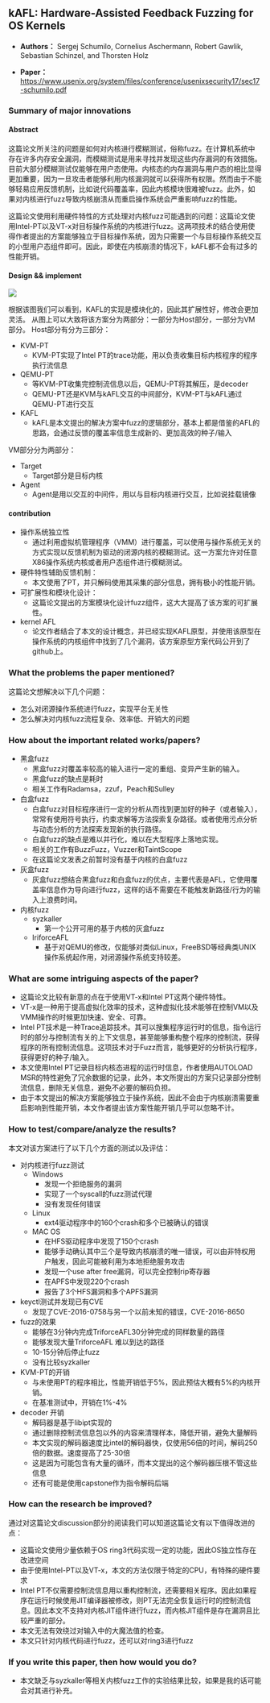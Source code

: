 ## kAFL: Hardware-Assisted Feedback Fuzzing for OS Kernels
- **Authors：**  Sergej Schumilo, Cornelius Aschermann, Robert Gawlik, Sebastian Schinzel, and Thorsten Holz 

- **Paper：** https://www.usenix.org/system/files/conference/usenixsecurity17/sec17-schumilo.pdf

### Summary of major innovations
#### Abstract
这篇论文所关注的问题是如何对内核进行模糊测试，俗称fuzz。在计算机系统中存在许多内存安全漏洞，而模糊测试是用来寻找并发现这些内存漏洞的有效措施。目前大部分模糊测试仅能够在用户态使用。内核态的内存漏洞与用户态的相比显得更加重要，因为一旦攻击者能够利用内核漏洞就可以获得所有权限。然而由于不能够轻易应用反馈机制，比如说代码覆盖率，因此内核模块很难被fuzz。此外，如果对内核进行fuzz导致内核崩溃从而重启操作系统会严重影响fuzz的性能。

这篇论文使用利用硬件特性的方式处理对内核fuzz可能遇到的问题：这篇论文使用Intel-PT以及VT-x对目标操作系统的内核进行fuzz。这两项技术的结合使用使得作者提出的方案能够独立于目标操作系统，因为只需要一个与目标操作系统交互的小型用户态组件即可。因此，即使在内核崩溃的情况下，kAFL都不会有过多的性能开销。
#### Design && implement 
![](https://i.imgur.com/m60SVNV.png)

根据该图我们可以看到，KAFL的实现是模块化的，因此其扩展性好，修改会更加灵活。
从图上可以大致将该方案分为两部分：一部分为Host部分，一部分为VM部分。
Host部分有分为三部分：
- KVM-PT
    - KVM-PT实现了Intel PT的trace功能，用以负责收集目标内核程序的程序执行流信息
- QEMU-PT
    - 等KVM-PT收集完控制流信息以后，QEMU-PT将其解压，是decoder
    - QEMU-PT还是KVM与kAFL交互的中间部分，KVM-PT与kAFL通过QEMU-PT进行交互
- KAFL
    - kAFL是本文提出的解决方案中fuzz的逻辑部分，基本上都是借鉴的AFL的思路，会通过反馈的覆盖率信息生成新的、更加高效的种子/输入

VM部分分为两部分：
- Target
    - Target部分是目标内核
- Agent
    - Agent是用以交互的中间件，用以与目标内核进行交互，比如说挂载镜像

#### contribution
- 操作系统独立性
    - 通过利用虚拟机管理程序（VMM）进行覆盖，可以使用与操作系统无关的方式实现以反馈机制为驱动的闭源内核的模糊测试。这一方案允许对任意X86操作系统内核或者用户态组件进行模糊测试。
- 硬件特性辅助反馈机制：
    - 本文使用了PT，并只解码使用其采集的部分信息，拥有极小的性能开销。
- 可扩展性和模块化设计：
    - 这篇论文提出的方案模块化设计fuzz组件，这大大提高了该方案的可扩展性。
- kernel AFL
    - 论文作者结合了本文的设计概念，并已经实现KAFL原型，并使用该原型在操作系统的内核组件中找到了几个漏洞，该方案原型方案代码公开到了github上。

### What the problems the paper mentioned?
这篇论文想解决以下几个问题：
- 怎么对闭源操作系统进行fuzz，实现平台无关性
- 怎么解决对内核fuzz流程复杂、效率低、开销大的问题
### How about the important related works/papers?
- 黑盒fuzz
    - 黑盒fuzz对覆盖率较高的输入进行一定的重组、变异产生新的输入。
    - 黑盒fuzz的缺点是耗时
    - 相关工作有Radamsa，zzuf，Peach和Sulley
- 白盒fuzz
    - 白盒fuzz对目标程序进行一定的分析从而找到更加好的种子（或者输入），常常有使用符号执行，约束求解等方法探索复杂路径。或者使用污点分析与动态分析的方法探索发现新的执行路径。
    - 白盒fuzz的缺点是难以并行化，难以在大型程序上落地实现。
    - 相关的工作有BuzzFuzz，Vuzzer和TaintScope
    - 在这篇论文发表之前暂时没有基于内核的白盒fuzz
- 灰盒fuzz
    - 灰盒fuzz想结合黑盒fuzz和白盒fuzz的优点，主要代表是AFL，它使用覆盖率信息作为导向进行fuzz，这样的话不需要在不能触发新路径/行为的输入上浪费时间。
- 内核fuzz
    - syzkaller
        - 第一个公开可用的基于内核的灰盒fuzz
    - IriforceAFL
        - 基于对QEMU的修改，仅能够对类似Linux，FreeBSD等经典类UNIX操作系统起作用，对闭源操作系统支持较差。

### What are some intriguing aspects of the paper?
- 这篇论文比较有新意的点在于使用VT-x和Intel PT这两个硬件特性。
- VT-x是一种用于提高虚拟化效率的技术，这种虚拟化技术能够在控制VM以及VMM操作的时候更加快速、安全、可靠。
- Intel PT技术是一种Trace追踪技术。其可以搜集程序运行时的信息，指令运行时的部分与控制流有关的上下文信息，甚至能够重构整个程序的控制流，获得程序的所有控制流信息。这项技术对于Fuzz而言，能够更好的分析执行程序，获得更好的种子/输入。
- 本文使用Intel PT记录目标内核态进程的运行时信息，作者使用AUTOLOAD MSR的特性避免了冗余数据的记录，此外，本文所提出的方案只记录部分控制流信息，删除无关信息，避免不必要的解码负担。
- 由于本文提出的解决方案能够独立于操作系统，因此不会由于内核崩溃需要重启影响到性能开销，本文作者提出该方案性能开销几乎可以忽略不计。

### How to test/compare/analyze the results?
本文对该方案进行了以下几个方面的测试以及评估：
- 对内核进行fuzz测试
    - Windows
        - 发现一个拒绝服务的漏洞
        - 实现了一个syscall的fuzz测试代理
        - 没有发现任何错误
    - Linux
        - ext4驱动程序中的160个crash和多个已被确认的错误
    - MAC OS
        - 在HFS驱动程序中发现了150个crash
        - 能够手动确认其中三个是导致内核崩溃的唯一错误，可以由非特权用户触发，因此可能被利用为本地拒绝服务攻击
        - 发现一个use after free漏洞，可以完全控制rip寄存器
        - 在APFS中发现220个crash
        - 报告了3个HFS漏洞和多个APFS漏洞
- keyctl测试并发现已有CVE
    - 发现了CVE-2016-0758与另一个以前未知的错误，CVE-2016-8650
- fuzz的效果
    - 能够在3分钟内完成TriforceAFL30分钟完成的同样数量的路径
    - 能够发现大量TriforceAFL 难以到达的路径
    - 10-15分钟后停止fuzz
    - 没有比较syzkaller
- KVM-PT的开销
    - 与未使用PT的程序相比，性能开销低于5%，因此预估大概有5%的内核开销。
    - 在基准测试中，开销在1%-4%
- decoder 开销
    - 解码器是基于libipt实现的
    - 通过删除控制流信息包以外的内容来清理样本，降低开销，避免大量解码
    - 本文实现的解码器速度比intel的解码器快，仅使用56倍的时间，解码250倍的数据。速度提高了25-30倍
    - 这是因为可能包含有大量的循环，而本文提出的这个解码器压根不管这些信息
    - 还有可能是使用capstone作为指令解码后端

### How can the research be improved?
通过对这篇论文discussion部分的阅读我们可以知道这篇论文有以下值得改进的点：
- 这篇论文使用少量依赖于OS ring3代码实现一定的功能，因此OS独立性存在改进空间
- 由于使用Intel-PT以及VT-x，本文的方法仅限于特定的CPU，有特殊的硬件要求
- Intel PT不仅需要控制流信息用以重构控制流，还需要相关程序。因此如果程序在运行时候使用JIT编译器被修改，则PT无法完全恢复运行时的控制流信息。因此本文不支持对内核JIT组件进行fuzz，而内核JIT组件是存在漏洞且比较严重的部分。
- 本文无法有效绕过对输入中的大魔法值的检查。
- 本文只针对内核代码进行fuzz，还可以对ring3进行fuzz

### If you write this paper, then how would you do?
- 本文缺乏与syzkaller等相关内核fuzz工作的实验结果比较，如果是我的话可能会对其进行补充。



